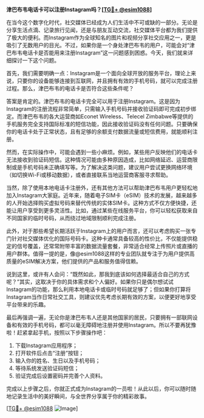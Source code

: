 **津巴布韦电话卡可以注册Instagram吗？[[TG💪+ @esim1088](https://t.me/s/esim1088)]**

在当今这个数字化时代，社交媒体已经成为人们生活中不可或缺的一部分。无论是分享生活点滴、记录旅行见闻，还是与朋友互动交流，社交媒体平台都为我们提供了极大的便利。而Instagram作为全球知名的图片和视频分享社交应用之一，更是吸引了无数用户的目光。不过，如果你是一个身处津巴布韦的用户，可能会对“津巴布韦电话卡是否能用来注册Instagram”这一问题感到困惑。今天，我们就来详细探讨一下这个问题。

首先，我们需要明确一点：Instagram是一个面向全球开放的服务平台，理论上来说，只要你的设备能够连接到互联网，并且拥有有效的手机号码，就可以完成注册过程。那么，津巴布韦的电话卡是否符合这些条件呢？

答案是肯定的。津巴布韦的电话卡完全可以用于注册Instagram。这是因为Instagram的注册流程非常简单，只需输入手机号码并接收验证码即可完成初步绑定。而津巴布韦的各大运营商如Econet Wireless、Telecel Zimbabwe等提供的手机服务完全支持国际标准的短信功能，因此接收验证码没有任何问题。只要确保你的电话卡处于正常状态，且有足够的余额支付数据流量或短信费用，就能顺利注册。

然而，在实际操作中，可能会遇到一些小麻烦。例如，某些用户反映他们的电话卡无法接收到验证码短信。这种情况可能由多种原因造成，比如网络延迟、运营商限制或是手机号码未正确填写等。为了解决这类问题，建议用户尝试更换网络环境（如切换Wi-Fi或移动数据），或者直接联系当地运营商客服寻求帮助。

当然，除了使用本地电话卡注册外，还有其他方法可以帮助津巴布韦用户更轻松地加入Instagram大家庭。近年来，随着电子SIM卡（eSIM）技术的发展，越来越多的人开始选择购买虚拟号码来替代传统的实体SIM卡。这种方式不仅方便快捷，还能让用户享受到更多灵活性。比如，通过某些在线服务平台，你可以轻松获取来自不同国家的临时号码，从而绕过地域限制顺利完成注册。

此外，对于那些希望长期活跃于Instagram上的用户而言，还可以考虑购买一张专门针对社交媒体优化的国际号码卡。这种卡通常具备较高的性价比，不仅能提供稳定的信号覆盖，还常常附带丰富的数据流量套餐，非常适合经常上传照片或直播的用户群体。值得一提的是，像@esim1088这样的专业团队就专注于为用户提供高质量的eSIM解决方案，他们提供的产品和服务值得信赖。

说到这里，或许有人会问：“既然如此，那我到底该如何选择最适合自己的方式呢？”其实，这取决于你的具体需求和个人偏好。如果你只是偶尔想试试Instagram的功能，那么利用本地电话卡或临时号码就足够了；但如果你打算将Instagram当作日常社交工具，则建议优先考虑长期有效的方案，以便更好地享受平台带来的乐趣。

最后再强调一遍，无论你是津巴布韦人还是其他国家的居民，只要拥有一部联网设备和有效的手机号码，都可以毫无障碍地注册并使用Instagram。所以不要再犹豫啦！赶紧拿起手机，按照以下步骤操作吧：

1. 下载Instagram应用程序；
2. 打开软件后点击“注册”按钮；
3. 输入你的姓名、生日以及手机号码；
4. 等待系统发送验证码短信；
5. 验证完成后设置密码并完善个人资料。

完成以上步骤之后，你就正式成为Instagram的一员啦！从此以后，你可以随时随地记录生活中的美好瞬间，与全世界分享属于你的精彩故事。

[[TG💪+ @esim1088](https://t.me/s/esim1088) ![Image](https://i.postimg.cc/4NQfJmqS/Snipaste-2025-05-13-00-14-12.png)]